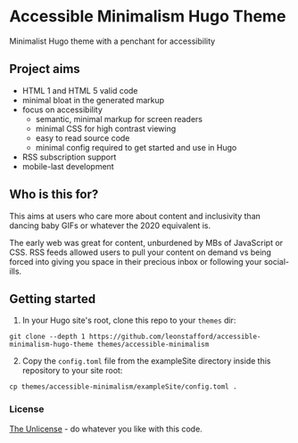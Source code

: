 # Accessible Minimalism Hugo Theme

Minimalist Hugo theme with a penchant for accessibility 

## Project aims

 - HTML 1 and HTML 5 valid code
 - minimal bloat in the generated markup
 - focus on accessibility
   - semantic, minimal markup for screen readers
   - minimal CSS for high contrast viewing
   - easy to read source code
   - minimal config required to get started and use in Hugo
 - RSS subscription support
 - mobile-last development 

## Who is this for?

This aims at users who care more about content and inclusivity than dancing baby
 GIFs or whatever the 2020 equivalent is.

The early web was great for content, unburdened by MBs of JavaScript or CSS.
 RSS feeds allowed users to pull your content on demand vs being forced into
 giving you space in their precious inbox or following your social-ills.

## Getting started

1. In your Hugo site's root, clone this repo to your `themes` dir:

`git clone --depth 1 https://github.com/leonstafford/accessible-minimalism-hugo-theme themes/accessible-minimalism`

2. Copy the `config.toml` file from the exampleSite directory inside this repository to your site root:

`cp themes/accessible-minimalism/exampleSite/config.toml .`


### License

[The Unlicense](https://unlicense.org) - do whatever you like with this code.
